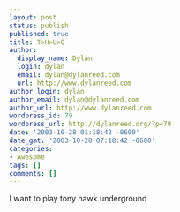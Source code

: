 ```yaml
---
layout: post
status: publish
published: true
title: T>H>U>G
author:
  display_name: Dylan
  login: dylan
  email: dylan@dylanreed.com
  url: http://www.dylanreed.com
author_login: dylan
author_email: dylan@dylanreed.com
author_url: http://www.dylanreed.com
wordpress_id: 79
wordpress_url: http://dylanreed.org/?p=79
date: '2003-10-28 01:18:42 -0600'
date_gmt: '2003-10-28 07:18:42 -0600'
categories:
- Awesome
tags: []
comments: []
---
```

<p>I want to play tony hawk underground</p>
